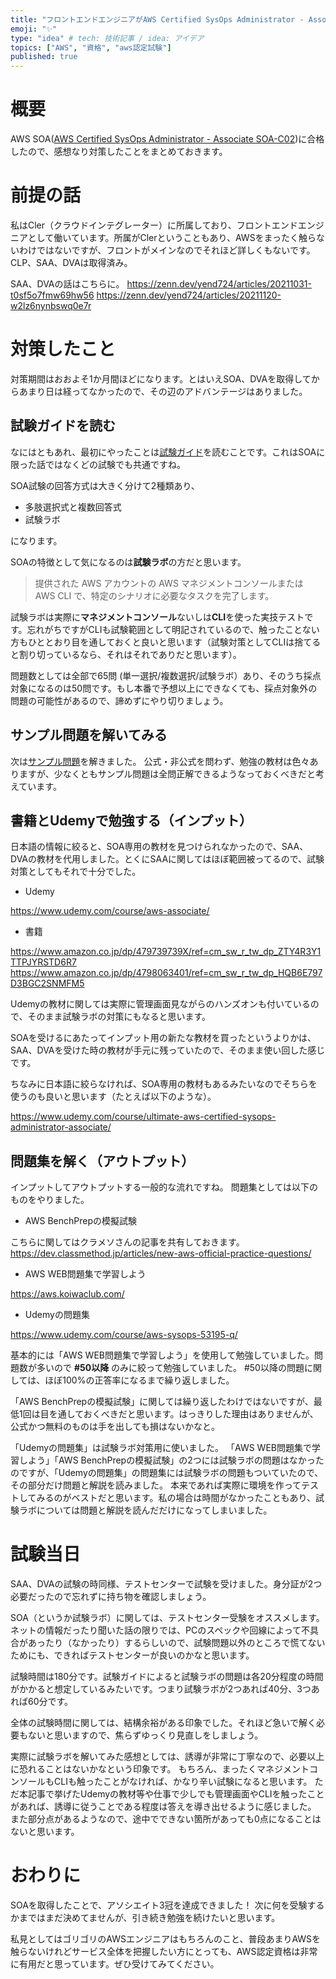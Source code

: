 ```yaml
---
title: "フロントエンドエンジニアがAWS Certified SysOps Administrator - Associateに合格した話"
emoji: "✨"
type: "idea" # tech: 技術記事 / idea: アイデア
topics: ["AWS", "資格", "aws認定試験"]
published: true
---
```


# 概要

AWS SOA([AWS Certified SysOps Administrator - Associate SOA-C02](https://aws.amazon.com/jp/certification/certified-sysops-admin-associate/))に合格したので、感想なり対策したことをまとめておきます。

# 前提の話

私はCler（クラウドインテグレーター）に所属しており、フロントエンドエンジニアとして働いています。所属がClerということもあり、AWSをまったく触らないわけではないですが、フロントがメインなのでそれほど詳しくもないです。
CLP、SAA、DVAは取得済み。

SAA、DVAの話はこちらに。
https://zenn.dev/yend724/articles/20211031-t0sf5o7fmw69hw56
https://zenn.dev/yend724/articles/20211120-w2lz6nynbswq0e7r

# 対策したこと

対策期間はおおよそ1か月間ほどになります。とはいえSOA、DVAを取得してからあまり日は経ってなかったので、その辺のアドバンテージはありました。

## 試験ガイドを読む

なにはともあれ、最初にやったことは[試験ガイド](https://d1.awsstatic.com/ja_JP/training-and-certification/docs-sysops-associate/AWS-Certified-SysOps-Administrator-Associate_Exam-Guide.pdf)を読むことです。これはSOAに限った話ではなくどの試験でも共通ですね。

SOA試験の回答方式は大きく分けて2種類あり、

- 多肢選択式と複数回答式
- 試験ラボ

になります。

SOAの特徴として気になるのは**試験ラボ**の方だと思います。

> 提供された AWS アカウントの AWS マネジメントコンソールまたは AWS CLI で、特定のシナリオに必要なタスクを完了します。

試験ラボは実際に**マネジメントコンソール**ないしは**CLI**を使った実技テストです。忘れがちですがCLIも試験範囲として明記されているので、触ったことない方もひととおり目を通しておくと良いと思います（試験対策としてCLIは捨てると割り切っているなら、それはそれでありだと思います）。

問題数としては全部で65問 (単一選択/複数選択/試験ラボ）あり、そのうち採点対象になるのは50問です。もし本番で予想以上にできなくても、採点対象外の問題の可能性があるので、諦めずにやり切りましょう。

## サンプル問題を解いてみる

次は[サンプル問題](https://d1.awsstatic.com/ja_JP/training-and-certification/docs-sysops-associate/AWS-Certified-SysOps-Administrator-Associate_Sample-Questions.pdf)を解きました。
公式・非公式を問わず、勉強の教材は色々ありますが、少なくともサンプル問題は全問正解できるようなっておくべきだと考えています。

## 書籍とUdemyで勉強する（インプット）

日本語の情報に絞ると、SOA専用の教材を見つけられなかったので、SAA、DVAの教材を代用しました。とくにSAAに関してはほぼ範囲被ってるので、試験対策としてもそれで十分でした。

- Udemy

https://www.udemy.com/course/aws-associate/

- 書籍

https://www.amazon.co.jp/dp/479739739X/ref=cm_sw_r_tw_dp_ZTY4R3Y1TTPJYRSTD6R7
https://www.amazon.co.jp/dp/4798063401/ref=cm_sw_r_tw_dp_HQB6E797D3BGC2SNMFM5

Udemyの教材に関しては実際に管理画面見ながらのハンズオンも付いているので、そのまま試験ラボの対策にもなると思います。

SOAを受けるにあたってインプット用の新たな教材を買ったというよりかは、SAA、DVAを受けた時の教材が手元に残っていたので、そのまま使い回した感じです。

ちなみに日本語に絞らなければ、SOA専用の教材もあるみたいなのでそちらを使うのも良いと思います（たとえば以下のような）。

https://www.udemy.com/course/ultimate-aws-certified-sysops-administrator-associate/

## 問題集を解く（アウトプット）

インプットしてアウトプットする一般的な流れですね。
問題集としては以下のものをやりました。

- AWS BenchPrepの模擬試験

こちらに関してはクラメソさんの記事を共有しておきます。
https://dev.classmethod.jp/articles/new-aws-official-practice-questions/

- AWS WEB問題集で学習しよう

https://aws.koiwaclub.com/

- Udemyの問題集

https://www.udemy.com/course/aws-sysops-53195-q/


基本的には「AWS WEB問題集で学習しよう」を使用して勉強していました。問題数が多いので **#50以降** のみに絞って勉強していました。
#50以降の問題に関しては、ほぼ100%の正答率になるまで繰り返しました。

「AWS BenchPrepの模擬試験」に関しては繰り返したわけではないですが、最低1回は目を通しておくべきだと思います。はっきりした理由はありませんが、公式かつ無料のものは手を出しても損はないかなと。

「Udemyの問題集」は試験ラボ対策用に使いました。
「AWS WEB問題集で学習しよう」「AWS BenchPrepの模擬試験」の2つには試験ラボの問題はなかったのですが、「Udemyの問題集」の問題集には試験ラボの問題もついていたので、その部分だけ問題と解説を読みました。
本来であれば実際に環境を作ってテストしてみるのがベストだと思います。私の場合は時間がなかったこともあり、試験ラボについては問題と解説を読んだだけになってしまいました。

# 試験当日

SAA、DVAの試験の時同様、テストセンターで試験を受けました。身分証が2つ必要だったので忘れずに持ち物を確認しましょう。

SOA（というか試験ラボ）に関しては、テストセンター受験をオススメします。ネットの情報だったり聞いた話の限りでは、PCのスペックや回線によって不具合があったり（なかったり）するらしいので、試験問題以外のところで慌てないためにも、できればテストセンターが良いのかなと思います。

試験時間は180分です。試験ガイドによると試験ラボの問題は各20分程度の時間がかかると想定しているみたいです。つまり試験ラボが2つあれば40分、3つあれば60分です。

全体の試験時間に関しては、結構余裕がある印象でした。それほど急いで解く必要もないと思いますので、焦らずゆっくり見直しをしましょう。

実際に試験ラボを解いてみた感想としては、誘導が非常に丁寧なので、必要以上に恐れることはないかなという印象です。
もちろん、まったくマネジメントコンソールもCLIも触ったことがなければ、かなり辛い試験になると思います。
ただ本記事で挙げたUdemyの教材等や仕事で少しでも管理画面やCLIを触ったことがあれば、誘導に従うことである程度は答えを導き出せるように感じました。
また部分点があるようなので、途中でできない箇所があっても0点になることはないと思います。

# おわりに

SOAを取得したことで、アソシエイト3冠を達成できました！
次に何を受験するかまではまだ決めてませんが、引き続き勉強を続けたいと思います。

私見としてはゴリゴリのAWSエンジニアはもちろんのこと、普段あまりAWSを触らないけれどサービス全体を把握したい方にとっても、AWS認定資格は非常に有用だと思っています。ぜひ受けてみてください。